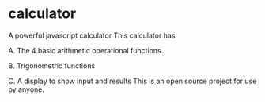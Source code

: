 # calculator
A powerful javascript calculator
This calculator has 

A. The 4 basic arithmetic operational functions.

B. Trigonometric functions

C. A display to show input and results
This is an open source project for use by anyone.
